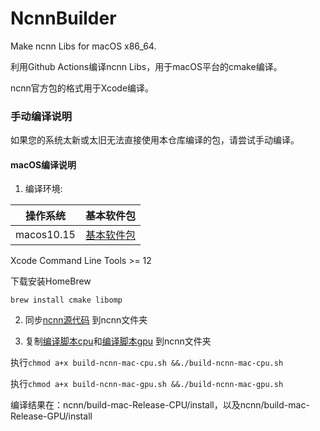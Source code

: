 # NcnnBuilder

Make ncnn Libs for macOS x86_64.

利用Github Actions编译ncnn Libs，用于macOS平台的cmake编译。

ncnn官方包的格式用于Xcode编译。

### 手动编译说明

如果您的系统太新或太旧无法直接使用本仓库编译的包，请尝试手动编译。

#### macOS编译说明

1. 编译环境:

| 操作系统 | 基本软件包 |
| ------- | ------- |
| macos10.15 | [基本软件包](https://github.com/actions/virtual-environments/blob/macOS-10.15/20210327.1/images/macos/macos-10.15-Readme.md) |

Xcode Command Line Tools >= 12

下载安装HomeBrew

```brew install cmake libomp```

2. 同步[ncnn源代码](https://github.com/Tencent/ncnn) 到ncnn文件夹

3. 复制[编译脚本cpu](build-ncnn-cpu.sh)和[编译脚本gpu](build-ncnn-gpu.sh) 到ncnn文件夹

执行```chmod a+x build-ncnn-mac-cpu.sh &&./build-ncnn-mac-cpu.sh```

执行```chmod a+x build-ncnn-mac-gpu.sh &&./build-ncnn-mac-gpu.sh```

编译结果在：ncnn/build-mac-Release-CPU/install，以及ncnn/build-mac-Release-GPU/install
